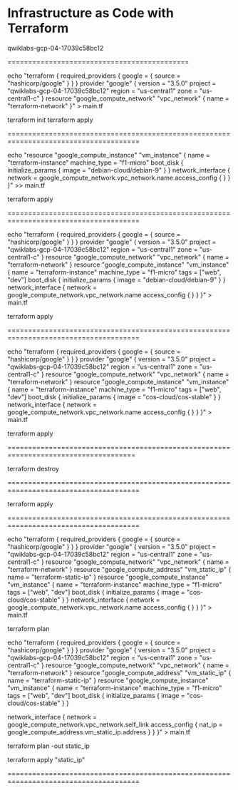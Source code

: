 # Infrastructure as Code with Terraform




qwiklabs-gcp-04-17039c58bc12






============================================

echo "terraform {
  required_providers {
    google = {
      source = \"hashicorp/google\"
    }
  }
}
provider \"google\" {
  version = \"3.5.0\"
  project = \"qwiklabs-gcp-04-17039c58bc12\"
  region  = \"us-central1\"
  zone    = \"us-central1-c\"
}
resource \"google_compute_network\" \"vpc_network\" {
  name = \"terraform-network\"
}" > main.tf



terraform init
terraform apply



======================================================================================

echo "resource \"google_compute_instance\" \"vm_instance\" {
  name         = \"terraform-instance\"
  machine_type = \"f1-micro\"
  boot_disk {
    initialize_params {
      image = \"debian-cloud/debian-9\"
    }
  }
  network_interface {
    network =  google_compute_network.vpc_network.name
    access_config {
    }
  }
}" >> main.tf


terraform apply

======================================================================================

echo "terraform {
  required_providers {
    google = {
      source = \"hashicorp/google\"
    }
  }
}
provider \"google\" {
  version = \"3.5.0\"
  project = \"qwiklabs-gcp-04-17039c58bc12\"
  region  = \"us-central1\"
  zone    = \"us-central1-c\"
}
resource \"google_compute_network\" \"vpc_network\" {
  name = \"terraform-network\"
}
resource \"google_compute_instance\" \"vm_instance\" {
  name         = \"terraform-instance\"
  machine_type = \"f1-micro\"
  tags         = [\"web\", \"dev\"]
  boot_disk {
    initialize_params {
      image = \"debian-cloud/debian-9\"
    }
  }
  network_interface {
    network =  google_compute_network.vpc_network.name
    access_config {
    }
  }
}" > main.tf


terraform apply

======================================================================================


echo "terraform {
  required_providers {
    google = {
      source = \"hashicorp/google\"
    }
  }
}
provider \"google\" {
  version = \"3.5.0\"
  project = \"qwiklabs-gcp-04-17039c58bc12\"
  region  = \"us-central1\"
  zone    = \"us-central1-c\"
}
resource \"google_compute_network\" \"vpc_network\" {
  name = \"terraform-network\"
}
resource \"google_compute_instance\" \"vm_instance\" {
  name         = \"terraform-instance\"
  machine_type = \"f1-micro\"
  tags         = [\"web\", \"dev\"]
  boot_disk {
    initialize_params {
      image = \"cos-cloud/cos-stable\"
    }
  }
  network_interface {
    network =  google_compute_network.vpc_network.name
    access_config {
    }
  }
}" > main.tf


terraform apply

=====================================================================================

terraform destroy

======================================================================================


terraform apply


======================================================================================


echo "terraform {
  required_providers {
    google = {
      source = \"hashicorp/google\"
    }
  }
}
provider \"google\" {
  version = \"3.5.0\"
  project = \"qwiklabs-gcp-04-17039c58bc12\"
  region  = \"us-central1\"
  zone    = \"us-central1-c\"
}
resource \"google_compute_network\" \"vpc_network\" {
  name = \"terraform-network\"
}
resource \"google_compute_address\" \"vm_static_ip\" {
  name = \"terraform-static-ip\"
}
resource \"google_compute_instance\" \"vm_instance\" {
  name         = \"terraform-instance\"
  machine_type = \"f1-micro\"
  tags         = [\"web\", \"dev\"]
  boot_disk {
    initialize_params {
      image = \"cos-cloud/cos-stable\"
    }
  }
  network_interface {
    network =  google_compute_network.vpc_network.name
    access_config {
    }
  }
}" > main.tf



terraform plan



echo "terraform {
  required_providers {
    google = {
      source = \"hashicorp/google\"
    }
  }
}
provider \"google\" {
  version = \"3.5.0\"
  project = \"qwiklabs-gcp-04-17039c58bc12\"
  region  = \"us-central1\"
  zone    = \"us-central1-c\"
}
resource \"google_compute_network\" \"vpc_network\" {
  name = \"terraform-network\"
}
resource \"google_compute_address\" \"vm_static_ip\" {
  name = \"terraform-static-ip\"
}
resource \"google_compute_instance\" \"vm_instance\" {
  name         = \"terraform-instance\"
  machine_type = \"f1-micro\"
  tags         = [\"web\", \"dev\"]
  boot_disk {
    initialize_params {
      image = \"cos-cloud/cos-stable\"
    }
  }

  network_interface {
    network = google_compute_network.vpc_network.self_link
    access_config {
      nat_ip = google_compute_address.vm_static_ip.address
    }
  }
}" > main.tf


terraform plan -out static_ip

terraform apply "static_ip"





======================================================================================